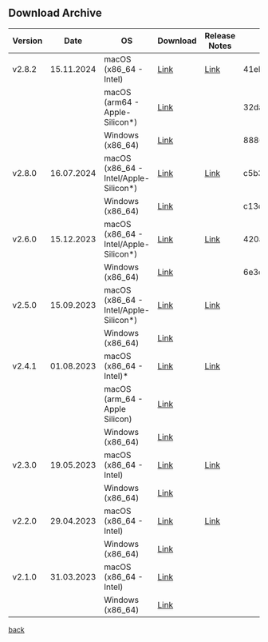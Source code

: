 ## Download Archive
| Version | Date       | OS                                    | Download                                                                                         | Release Notes             | MD5 Checksum                     |
|---------|------------|---------------------------------------|--------------------------------------------------------------------------------------------------|---------------------------|----------------------------------|
| v2.8.2  | 15.11.2024 | macOS (x86_64 - Intel)                | [Link](https://liveworks-vt.de/downloads/dlive-midi-tools/v2_8_2/dmt-v2_8_2-macos-x86_64.zip)    | [Link](../README.md#v282) | 41ebc6df4db9ca7ba56d63204cef0ff9 |
|         |            | macOS (arm64 - Apple-Silicon*)        | [Link](https://liveworks-vt.de/downloads/dlive-midi-tools/v2_8_2/dmt-v2_8_2-macos-arm64.zip)     |                           | 32da0fcfcc13e40fb12c6d2fcfd9c25a |
|         |            | Windows (x86_64)                      | [Link](https://liveworks-vt.de/downloads/dlive-midi-tools/v2_8_2/dmt-v2_8_2-windows.zip)         |                           | 8886149376e24f3614ae588c5258515b |
| v2.8.0  | 16.07.2024 | macOS (x86_64 - Intel/Apple-Silicon*) | [Link](https://liveworks-vt.de/downloads/dlive-midi-tools/v2_8_0/dmt-v2_8_0-macos-x86_64.zip)    | [Link](../README.md#v280) | c5b3bc6c563a125e973e75e879002331 |
|         |            | Windows (x86_64)                      | [Link](https://liveworks-vt.de/downloads/dlive-midi-tools/v2_8_0/dmt-v2_8_0-windows.zip)         |                           | c13c95a79d8ea9fcadbba1a988441c10 |
| v2.6.0  | 15.12.2023 | macOS (x86_64 - Intel/Apple-Silicon*) | [Link](https://liveworks-vt.de/downloads/dlive-midi-tools/v2_6_0/dmt-v2_6_0-macos-intel.zip)  | [Link](#v260) | 420ae04d475091c15cf5094f2c9c5d3a |
|         |            | Windows (x86_64)                      | [Link](https://liveworks-vt.de/downloads/dlive-midi-tools/v2_6_0/dmt-v2_6_0-windows.zip)      |               | 6e3d3adf822604d49708a434274c438f |
| v2.5.0  | 15.09.2023 | macOS (x86_64 - Intel/Apple-Silicon*) | [Link](https://liveworks-vt.de/downloads/dlive-midi-tools/v2_5_0/dmt-v2_5_0-macos.zip)           | [Link](../README.md#v250) |                                  | 
|         |            | Windows (x86_64)                      | [Link](https://liveworks-vt.de/downloads/dlive-midi-tools/v2_5_0/dmt-v2_5_0-windows.zip)         |                           |                                  |
| v2.4.1  | 01.08.2023 | macOS (x86_64 - Intel)*               | [Link](https://liveworks-vt.de/downloads/dlive-midi-tools/v2_4_1/dmt-v2_4_1-macos.zip)           | [Link](../README.md#v241) |                                  | 
|         |            | macOS (arm_64 - Apple Silicon)        | [Link](https://liveworks-vt.de/downloads/dlive-midi-tools/v2_4_1/dmt-v2_4_1-macos-m1.zip)        |                           |                                  |
|         |            | Windows (x86_64)                      | [Link](https://liveworks-vt.de/downloads/dlive-midi-tools/v2_4_1/dmt-v2_4_1-windows.zip)         |                           |                                  |
| v2.3.0  | 19.05.2023 | macOS (x86_64 - Intel)                | [Link](https://liveworks-vt.de/downloads/dlive-midi-tools/v2_3_0/dmt-v2_3_0-macos.zip)           | [Link](../README.md#v230) |                                  |
|         |            | Windows (x86_64)                      | [Link](https://liveworks-vt.de/downloads/dlive-midi-tools/v2_3_0/dmt-v2_3_0-windows.zip)         |                           |                                  |
| v2.2.0  | 29.04.2023 | macOS (x86_64 - Intel)                | [Link](https://liveworks-vt.de/downloads/dlive-midi-tools/v2_2_0/dmt-v2_2_0-macos.zip)           | [Link](../README.md#v220) |                                  |
|         |            | Windows (x86_64)                      | [Link](https://liveworks-vt.de/downloads/dlive-midi-tools/v2_2_0/dmt-v2_2_0-windows.zip)         |                           |                                  |
| v2.1.0  | 31.03.2023 | macOS (x86_64 - Intel)                | [Link](https://liveworks-vt.de/downloads/dlive-midi-tools/v2_1_0/macos/dmt-v2_1_0-macos.zip)     |                           |                                  |
|         |            | Windows (x86_64)                      | [Link](https://liveworks-vt.de/downloads/dlive-midi-tools/v2_1_0/windows/dmt-v2_1_0-windows.zip) |                           |                                  |

[back](../README.md)